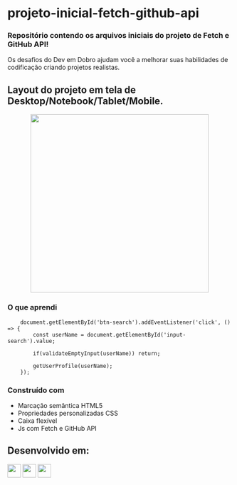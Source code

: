 # projeto-inicial-fetch-github-api

### Repositório contendo os arquivos iniciais do projeto de Fetch e GitHub API!

Os desafios do Dev em Dobro ajudam você a melhorar suas habilidades de codificação criando projetos realistas.

## Layout do projeto em tela de Desktop/Notebook/Tablet/Mobile.

<div align="center">

  <img src="hhttps://github.com/HumbertoFox/repository/assets/126817628/13d3004a-c77a-48d8-bb35-e3e50d6271d0" width="400px"/>

</div>

### O que aprendi

```Js
    document.getElementById('btn-search').addEventListener('click', () => {
        const userName = document.getElementById('input-search').value;

        if(validateEmptyInput(userName)) return;

        getUserProfile(userName);
    });
```

### Construído com

- Marcação semântica HTML5
- Propriedades personalizadas CSS
- Caixa flexível
- Js com Fetch e GitHub API
## Desenvolvido em:

<div>
  <img src="https://cdn.jsdelivr.net/gh/devicons/devicon/icons/html5/html5-original.svg" width="30px"/>
  <img src="https://cdn.jsdelivr.net/gh/devicons/devicon/icons/css3/css3-original.svg" width="30px"/>
  <img src="https://cdn.jsdelivr.net/gh/devicons/devicon/icons/javascript/javascript-plain.svg" width="30px"/>
</div>

